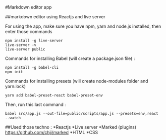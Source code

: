 #Markdown editor app

##markdown editor using Reactjs and live server

For using the app, make sure you have npm, yarn and node.js installed, then enter those commands
```
npm install -g live-server
live-server -v
live-server public 
```

Commands for installing Babel (will create a package.json file) :
```
npm install -g babel-cli 
npm init 
```

Commands for installing presets (will create node-modules folder and yarn.lock)
```
yarn add babel-preset-react babel-preset-env 
```

Then, run this last command :
```
babel src/app.js --out-file=public/scripts/app.js --presets=env,react --watch
```

##Used those techno :
*Reactjs
*Live server
*Marked (plugins) https://github.com/chjj/marked
*HTML
*CSS